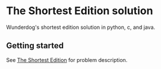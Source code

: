 # The Shortest Edition solution
Wunderdog's shortest edition solution in python, c, and java.

## Getting started
See [The Shortest Edition](https://github.com/wunderdogsw/wunderpahkina-vol8) for problem description.
